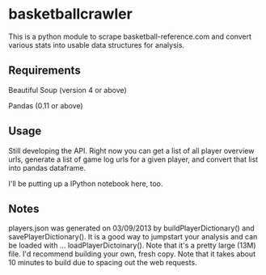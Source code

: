 basketballcrawler
==================

This is a python module to scrape basketball-reference.com and convert various stats into usable data structures for analysis.


Requirements
------------

Beautiful Soup (version 4 or above)

Pandas (0.11 or above)

Usage
-----

Still developing the API.  Right now you can get a list of all player overview urls, generate a list of game log urls for a given player, and convert that list into pandas dataframe.

I'll be putting up a IPython notebook here, too.

Notes
-----
players.json was generated on 03/09/2013 by buildPlayerDictionary() and savePlayerDictionary().  It is a good way to jumpstart your analysis and can be loaded with ... loadPlayerDictoinary().  Note that it's a pretty large (13M) file.  I'd recommend building your own, fresh copy.  Note that it takes about 10 minutes to build due to spacing out the web requests.
